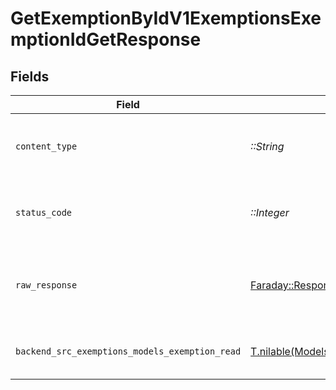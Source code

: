 # GetExemptionByIdV1ExemptionsExemptionIdGetResponse


## Fields

| Field                                                                                                                                    | Type                                                                                                                                     | Required                                                                                                                                 | Description                                                                                                                              |
| ---------------------------------------------------------------------------------------------------------------------------------------- | ---------------------------------------------------------------------------------------------------------------------------------------- | ---------------------------------------------------------------------------------------------------------------------------------------- | ---------------------------------------------------------------------------------------------------------------------------------------- |
| `content_type`                                                                                                                           | *::String*                                                                                                                               | :heavy_check_mark:                                                                                                                       | HTTP response content type for this operation                                                                                            |
| `status_code`                                                                                                                            | *::Integer*                                                                                                                              | :heavy_check_mark:                                                                                                                       | HTTP response status code for this operation                                                                                             |
| `raw_response`                                                                                                                           | [Faraday::Response](https://www.rubydoc.info/gems/faraday/Faraday/Response)                                                              | :heavy_check_mark:                                                                                                                       | Raw HTTP response; suitable for custom response parsing                                                                                  |
| `backend_src_exemptions_models_exemption_read`                                                                                           | [T.nilable(Models::Components::BackendSrcExemptionsModelsExemptionRead)](../../models/shared/backendsrcexemptionsmodelsexemptionread.md) | :heavy_minus_sign:                                                                                                                       | Successfully retrieved exemption by id                                                                                                   |